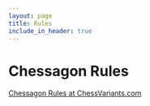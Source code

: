 ```yaml
---
layout: page
title: Rules
include_in_header: true
---
```


# Chessagon Rules

 [Chessagon Rules at ChessVariants.com](https://www.chessvariants.com/rules/chessagon)


<br>
